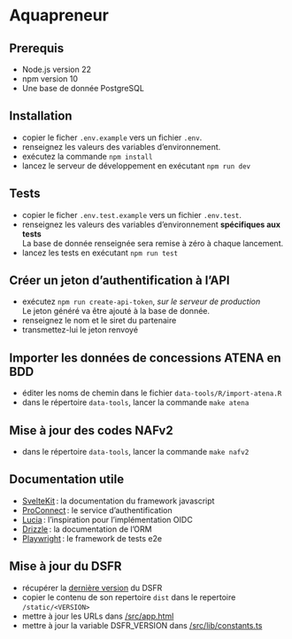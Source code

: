 # Aquapreneur

## Prerequis

- Node.js version 22
- npm version 10
- Une base de donnée PostgreSQL

## Installation

- copier le ficher `.env.example` vers un fichier `.env`.
- renseignez les valeurs des variables d’environnement.
- exécutez la commande `npm install`
- lancez le serveur de développement en exécutant `npm run dev`

## Tests

- copier le ficher `.env.test.example` vers un fichier `.env.test`.
- renseignez les valeurs des variables d’environnement **spécifiques aux tests**  
  La base de donnée renseignée sera remise à zéro à chaque lancement.
- lancez les tests en exécutant `npm run test`

## Créer un jeton d’authentification à l’API

- exécutez `npm run create-api-token`, _sur le serveur de production_  
  Le jeton généré va être ajouté à la base de donnée.
- renseignez le nom et le siret du partenaire
- transmettez-lui le jeton renvoyé

## Importer les données de concessions ATENA en BDD

- éditer les noms de chemin dans le fichier `data-tools/R/import-atena.R`
- dans le répertoire `data-tools`, lancer la commande `make atena`

## Mise à jour des codes NAFv2

- dans le répertoire `data-tools`, lancer la commande `make nafv2`

## Documentation utile

- [SvelteKit](https://svelte.dev/docs/kit/introduction) : la documentation du framework javascript
- [ProConnect](https://github.com/numerique-gouv/proconnect-documentation/blob/main/doc_fs/README.md) : le service d’authentification
- [Lucia](https://lucia-auth.com/) : l’inspiration pour l’implémentation OIDC
- [Drizzle](https://orm.drizzle.team) : la documentation de l’ORM
- [Playwright](https://playwright.dev/) : le framework de tests e2e

## Mise à jour du DSFR

- récupérer la [dernière version](https://github.com/GouvernementFR/dsfr/releases) du DSFR
- copier le contenu de son repertoire `dist` dans le repertoire `/static/<VERSION>`
- mettre à jour les URLs dans [/src/app.html](/src/app.html)
- mettre à jour la variable DSFR_VERSION dans [/src/lib/constants.ts](/src/lib/constants.ts)
